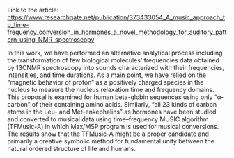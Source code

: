 


Link to the article:
https://www.researchgate.net/publication/373433054_A_music_approach_to_time-frequency_conversion_in_hormones_a_novel_methodology_for_auditory_pattern_using_NMR_spectroscopy

In this work, we have performed an alternative analytical process including the transformation of few biological molecules’ frequencies data obtained by 13CNMR spectroscopy into sounds characterized with their frequencies, intensities, and time durations. As a main point, we have relied on the “magnetic behavior of proton” as a positively charged species in the nucleus to measure the nucleus relaxation time and frequency domains. This proposal is examined for human beta-globin sequences using only “α-carbon” of their containing amino acids. Similarly, “all 23 kinds of carbon atoms in the Leu- and Met-enkephalins” as hormones have been studied and converted to musical data using time–frequency MUSIC algorithm (TFMusic-A) in which Max/MSP program is used for musical conversions. The results show that the TFMusic-A might be a proper candidate and primarily a creative symbolic method for fundamental unity between the natural ordered structure of life and humans.
